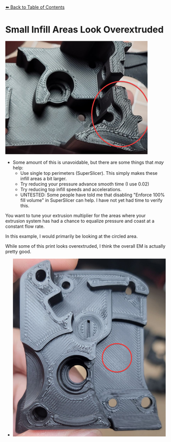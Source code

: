 [:arrow_left: Back to Table of Contents](/README.md)
# Small Infill Areas Look Overextruded

![](/images/troubleshooting/SmallAreas.png) 

- Some amount of this is unavoidable, but there are some things that *may* help:
    - Use single top perimeters (SuperSlicer). This simply makes these infill areas a bit larger.
    - Try reducing your pressure advance smooth time (I use 0.02)
    - Try reducing top infill speeds and accelerations.
    - UNTESTED: Some people have told me that disabling "Enforce 100% fill volume" in SuperSlicer can help. I have not yet had time to verify this.

You want to tune your extrusion multiplier for the areas where your extrusion system has had a chance to equalize pressure and coast at a constant flow rate.

In this example, I would primarily be looking at the circled area. 

While some of this print looks overextruded, I think the overall EM is actually pretty good.

- ![](/images/em-wheretolook.png) 